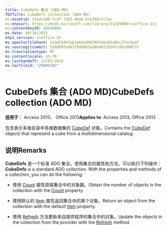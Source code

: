 ```yaml
---
title: CubeDefs 集合 (ADO MD)
TOCTitle: CubeDefs collection (ADO MD)
ms:assetid: 31adca99-7c4f-7393-4bab-bcb38bcfc2ac
ms:mtpsurl: https://msdn.microsoft.com/library/JJ249090(v=office.15)
ms:contentKeyID: 48544060
ms.date: 09/18/2015
mtps_version: v=office.15
ms.openlocfilehash: 1e3e51047ab3e6de9967887ebeb5a0ec27ec5eaf
ms.sourcegitcommit: 558d09fad81f8d80b5ad0edd21934fc09c098f2c
ms.translationtype: MT
ms.contentlocale: zh-CN
ms.lasthandoff: 11/03/2018
ms.locfileid: "25945192"
---
```

# <a name="cubedefs-collection-ado-md"></a><span data-ttu-id="c6550-102">CubeDefs 集合 (ADO MD)</span><span class="sxs-lookup"><span data-stu-id="c6550-102">CubeDefs collection (ADO MD)</span></span>


<span data-ttu-id="c6550-103">**适用于**： Access 2013、 Office 2013</span><span class="sxs-lookup"><span data-stu-id="c6550-103">**Applies to**: Access 2013, Office 2013</span></span>

<span data-ttu-id="c6550-104">包含表示多维目录中多维数据集的 [CubeDef](cubedef-object-ado-md.md) 对象。</span><span class="sxs-lookup"><span data-stu-id="c6550-104">Contains the [CubeDef](cubedef-object-ado-md.md) objects that represent a cube from a multidimensional catalog.</span></span>

## <a name="remarks"></a><span data-ttu-id="c6550-105">说明</span><span class="sxs-lookup"><span data-stu-id="c6550-105">Remarks</span></span>

<span data-ttu-id="c6550-p101">**CubeDefs** 是一个标准 ADO 集合。使用集合的属性和方法，可以执行下列操作：</span><span class="sxs-lookup"><span data-stu-id="c6550-p101">**CubeDefs** is a standard ADO collection. With the properties and methods of a collection, you can do the following:</span></span>

- <span data-ttu-id="c6550-108">使用 [Count](count-property-ado.md) 属性获取集合中的对象数。</span><span class="sxs-lookup"><span data-stu-id="c6550-108">Obtain the number of objects in the collection with the [Count](count-property-ado.md) property.</span></span>

- <span data-ttu-id="c6550-109">使用默认的 [Item](item-property-ado.md) 属性返回集合中的某个对象。</span><span class="sxs-lookup"><span data-stu-id="c6550-109">Return an object from the collection with the default [Item](item-property-ado.md) property.</span></span>

- <span data-ttu-id="c6550-110">使用 [Refresh](refresh-method-ado.md) 方法更新来自提供程序的集合中的对象。</span><span class="sxs-lookup"><span data-stu-id="c6550-110">Update the objects in the collection from the provider with the [Refresh](refresh-method-ado.md) method.</span></span>

